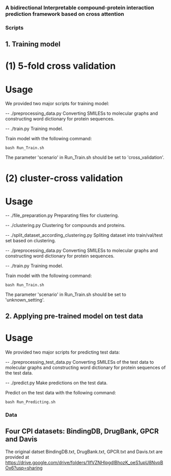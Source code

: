 ### A bidirectional Interpretable compound-protein interaction prediction framework based on cross attention

### Scripts
## 1. Training model
# (1) 5-fold cross validation
# Usage
We provided two major scripts for training model:

-- ./preprocessing_data.py Converting SMILESs to molecular graphs and constructing word dictionary for protein sequences.

-- ./train.py Training model.

Train model with the following command:
```
bash Run_Train.sh
```
The parameter 'scenario' in Run_Train.sh should be set to 'cross_validation'.

# (2) cluster-cross validation
# Usage
-- ./file_preparation.py Preparating files for clustering. 

-- ./clustering.py Clustering for compounds and proteins. 

-- ./split_dataset_according_clustering.py Spliting dataset into train/val/test set based on clustering. 

-- ./preprocessing_data.py Converting SMILESs to molecular graphs and constructing word dictionary for protein sequences.

-- ./train.py Training model.

Train model with the following command:
```
bash Run_Train.sh
```
The parameter 'scenario' in Run_Train.sh should be set to 'unknown_setting'.


## 2. Applying pre-trained model on test data
# Usage
We provided two major scripts for predicting test data:

-- ./preprocessing_test_data.py Converting SMILESs of the test data to molecular graphs and constructing word dictionary for protein sequences of the test data.

-- ./predict.py Make predictions on the test data.

Predict on the test data with the following command:
```
bash Run_Predicting.sh
```


### Data
## Four CPI datasets: BindingDB, DrugBank, GPCR and Davis
The original datset BindingDB.txt, DrugBank.txt, GPCR.txt and Davis.txt are provided at https://drive.google.com/drive/folders/1lfVZNHlpgdlBhozK_oeS1upU8NvpBOx6?usp=sharing
